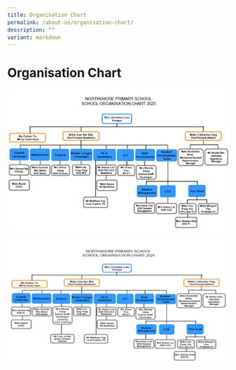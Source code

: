 ```yaml
---
title: Organisation Chart
permalink: /about-us/organisation-chart/
description: ""
variant: markdown
---
```

# **Organisation Chart**

![](/images/school_org_chart_jun%202023.jpg)  

![](/images/School_Org_Chart_updated_Jan_2024_with_MK.jpg)